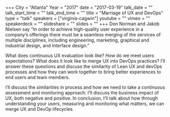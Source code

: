 +++
City = "Atlanta"
Year = "2017"
date = "2017-03-19"
talk_date = ""
talk_start_time = ""
talk_end_time = ""
title = "Marriage of UX and DevOps"
type = "talk"
speakers = ["virginia-cagwin"]
youtube = ""
vimeo = ""
speakerdeck = ""
slideshare = ""
slides = ""
+++
Don Norman and Jakob Nielsen say “In order to achieve high-quality user experience in a company’s offerings there must be a seamless merging of the services of multiple disciplines, including engineering, marketing, graphical and industrial design, and interface design.”

What does continuous UX evaluation look like? How do we meet users expectations? What does it look like to merge UX into DevOps practices? I’ll answer these questions and discuss the similarity of Lean UX and devOps processes and how they can work together to bring better experiences to end users and team members.

I’ll discuss the similarities in process and how we need to take a continuous assessment and monitoring approach. I’ll discuss the business impact of UX, both negative and positive. In conclusion, I’ll talk about how through understanding your users, measuring and monitoring what matters, we can merge UX and DevOp lifecycles.
